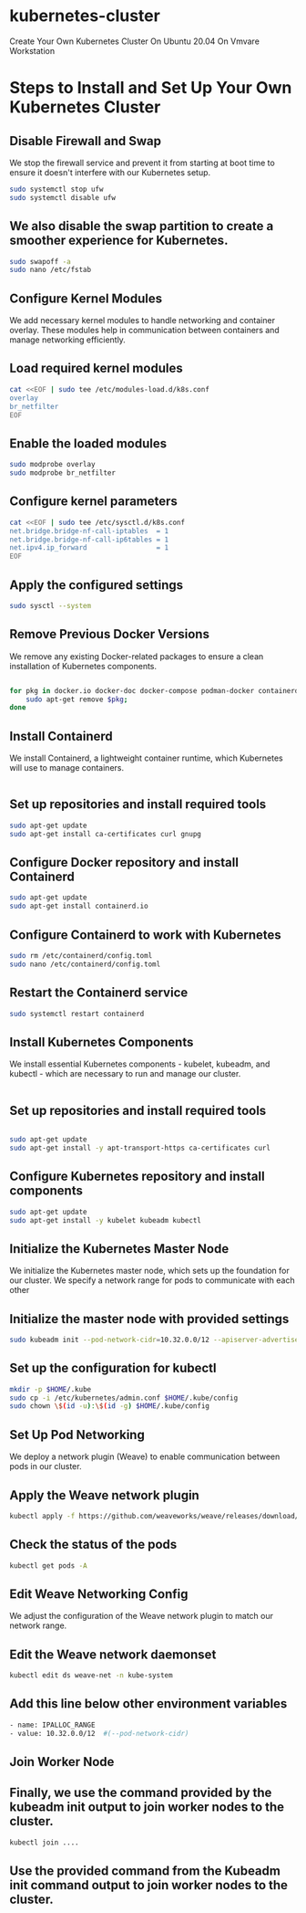 # kubernetes-cluster
Create Your Own Kubernetes Cluster On Ubuntu 20.04 On Vmvare Workstation
# Steps to Install and Set Up Your Own Kubernetes Cluster

## Disable Firewall and Swap
We stop the firewall service and prevent it from starting at boot time to ensure it doesn't interfere with our Kubernetes setup. 
```bash
sudo systemctl stop ufw
sudo systemctl disable ufw
```
## We also disable the swap partition to create a smoother experience for Kubernetes.
```bash
sudo swapoff -a
sudo nano /etc/fstab
```
## Configure Kernel Modules
We add necessary kernel modules to handle networking and container overlay. These modules help in communication between containers and manage networking efficiently.

## Load required kernel modules
```bash
cat <<EOF | sudo tee /etc/modules-load.d/k8s.conf
overlay
br_netfilter
EOF
```
## Enable the loaded modules
```bash
sudo modprobe overlay
sudo modprobe br_netfilter
```
## Configure kernel parameters
```bash
cat <<EOF | sudo tee /etc/sysctl.d/k8s.conf
net.bridge.bridge-nf-call-iptables  = 1
net.bridge.bridge-nf-call-ip6tables = 1
net.ipv4.ip_forward                 = 1
EOF
```
## Apply the configured settings
```bash
sudo sysctl --system
```
## Remove Previous Docker Versions
We remove any existing Docker-related packages to ensure a clean installation of Kubernetes components.
```bash

for pkg in docker.io docker-doc docker-compose podman-docker containerd runc; do
    sudo apt-get remove $pkg;
done
```
## Install Containerd
We install Containerd, a lightweight container runtime, which Kubernetes will use to manage containers.
```bash

```
## Set up repositories and install required tools
```bash
sudo apt-get update
sudo apt-get install ca-certificates curl gnupg
```
## Configure Docker repository and install Containerd
```bash
sudo apt-get update
sudo apt-get install containerd.io
```
## Configure Containerd to work with Kubernetes
```bash
sudo rm /etc/containerd/config.toml
sudo nano /etc/containerd/config.toml
```
## Restart the Containerd service
```bash
sudo systemctl restart containerd
```
## Install Kubernetes Components
We install essential Kubernetes components - kubelet, kubeadm, and kubectl - which are necessary to run and manage our cluster.
```bash
```
## Set up repositories and install required tools
```bash

sudo apt-get update
sudo apt-get install -y apt-transport-https ca-certificates curl
```
## Configure Kubernetes repository and install components
```bash
sudo apt-get update
sudo apt-get install -y kubelet kubeadm kubectl
```
## Initialize the Kubernetes Master Node
We initialize the Kubernetes master node, which sets up the foundation for our cluster. We specify a network range for pods to communicate with each other
## Initialize the master node with provided settings
```bash
sudo kubeadm init --pod-network-cidr=10.32.0.0/12 --apiserver-advertise-address=machine_internal_ip
```
## Set up the configuration for kubectl
```bash
mkdir -p $HOME/.kube
sudo cp -i /etc/kubernetes/admin.conf $HOME/.kube/config
sudo chown \$(id -u):\$(id -g) $HOME/.kube/config
```
## Set Up Pod Networking
We deploy a network plugin (Weave) to enable communication between pods in our cluster.

## Apply the Weave network plugin
```bash
kubectl apply -f https://github.com/weaveworks/weave/releases/download/v2.8.1/weave-daemonset-k8s.yaml
```
## Check the status of the pods
```bash
kubectl get pods -A
```

## Edit Weave Networking Config
We adjust the configuration of the Weave network plugin to match our network range.
## Edit the Weave network daemonset
```bash
kubectl edit ds weave-net -n kube-system
```

## Add this line below other environment variables
```bash
- name: IPALLOC_RANGE
- value: 10.32.0.0/12  #(--pod-network-cidr)
```

## Join Worker Node
## Finally, we use the command provided by the kubeadm init output to join worker nodes to the cluster.
```bash
kubectl join ....
```

## Use the provided command from the Kubeadm init command output to join worker nodes to the cluster.
